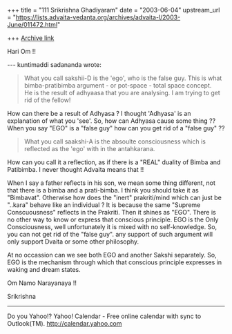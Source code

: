 +++
title = "111 Srikrishna Ghadiyaram"
date = "2003-06-04"
upstream_url = "https://lists.advaita-vedanta.org/archives/advaita-l/2003-June/011472.html"

+++
[Archive link](https://lists.advaita-vedanta.org/archives/advaita-l/2003-June/011472.html)

Hari Om !!

--- kuntimaddi sadananda <kuntimaddisada at yahoo.com>
wrote:

> What you call sakshii-D is the 'ego', who is the
> false guy. This is what
> bimba-pratibimba argument - or pot-space - total
> space concept.  
> He is
> the result of adhyaasa that you are analysing. I am
> trying to get rid of
> the fellow!
> 

How can there be a result of Adhyasa ? I thought
'Adhyasa' is an explanation of what you 'see'. So, how
can Adhyasa cause some thing ?? When you say "EGO" is
a "false guy" how can you get rid of a "false guy" ??

> What you call saakshi-A is the absoulte
> consciousness which is reflected
> as the 'ego' with in the antahkarana.

How can you call it a reflection, as if there is a
"REAL" duality of Bimba and Patibimba. I never thought
Advaita means that !!

When I say a father reflects in his son, we mean some
thing different, not that there is a bimba and a
prati-bimba. I think you should take it as "Bimbavat".
Otherwise how does the "inert" prakriti/mind which can
just be "..kara" behave like an individual ? It is
because the same "Supreme Conscuousness" reflects in
the Prakriti. Then it shines as "EGO". There is no
other way to know or express that conscious principle.
EGO is the Only Consciousness, well unfortunately it
is mixed with no self-knowledge. So, you can not get
rid of the "false guy". any support of such argument
will only support Dvaita or some other philosophy.

At no occassion can we see both EGO and another Sakshi
separately. So, EGO is the mechanism through which
that conscious principle expresses in waking and dream
states. 

Om Namo Narayanaya !!

Srikrishna

__________________________________
Do you Yahoo!?
Yahoo! Calendar - Free online calendar with sync to Outlook(TM).
http://calendar.yahoo.com

